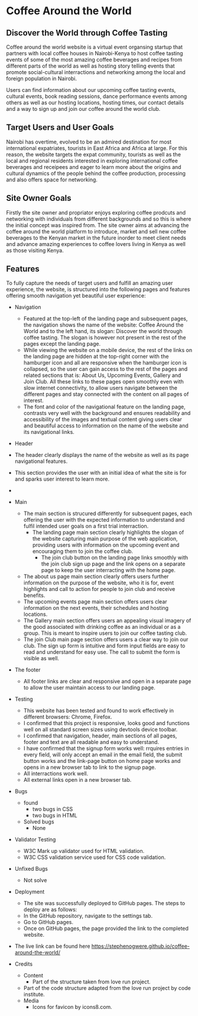 # Coffee Around the World
## Discover the World through Coffee Tasting

Coffee around the world website is a virtual event organsing startup that partners with local coffee houses in Nairobi-Kenya to host coffee tasting events of some of the most amazing coffee beverages and recipes from different parts of the world as well as hosting story telling events that promote social-cultural interractions and networking among the local and foreign population in Nairobi. 

Users can find information about our upcoming coffee tasting events, cultural events, book reading sessions, dance performance events among others as well as our hosting locations, hosting times, our contact details and a way to sign up and join our coffee around the world club.

## Target Users and User Goals
Nairobi has overtime, evolved to be an admired destination for most international expatriates, tourists in East Africa and Africa at large. For this reason, the website targets the expat community, tourists as well as the local and regional residents interested in exploring international coffee beverages and receipees and eager to learn more about the origins and cultural dynamics of the people behind the coffee production, processing and also offers space for networking.

## Site Owner Goals
Firstly  the site owner and propriator enjoys exploring coffee prodcuts and networking with individuals from different backgrounds and so this is where the initial concept was inspired from. The site owner  aims at advancing the coffee around the world platform to introduce, market and sell new coffee beverages to the Kenyan market in the future inorder to meet client needs and advance amazing experiences to coffee lovers living in Kenya as well as those visiting Kenya.

## Features
To fully capture the needs of target users and fulfill an amazing user experience, the website, is structured into the following pages and features offering smooth navigation yet beautiful user experience:
* Navigation
   * Featured at the top-left of the landing page and subsequent pages, the navigation shows the name of the website: Coffee Around the World and to the left hand, its slogan: Discover the world through coffee tasting. The slogan is however not present in the rest of the pages except the landing page.
   * While viewing the website on a mobile device, the rest of the links on the landing page are hidden at the top-right corner with the hamburger icon and all are responsive when the hamburger icon is collapsed, so the user can gain access to the rest of the pages and related sections that is: About Us, Upcoming Events, Gallery and Join Club. All these links to these pages open smoothly even with slow internet connectivity, to allow users navigate between the different pages and stay connected with the content on all pages of interest.
   * The font and color of the navigational feature on the landing page, contrasts very well with the background and ensures readability and accessibility of the images and textual content giving users clear and beautiful access to information on the name of the website and its navigational links. 
  
 * Header
  * The header clearly displays the name of the website as well as its page navigational features.
  * This section provides the user with an initial idea of what the site is for and sparks user interest to learn more.
* 
* Main 
  * The main section is strucured differently for subsequent pages, each offering the user with the expected information to understand and fulfil intended user goals on a first trial interraction.
    * The landing page main section clearly highlights the slogan of the website capturing main purpose of the web application, providing users with information on the upcoming event and encouraging them to join the coffee club. 
      * The join club button on the landing page links smoothly with the join club sign up page and the link opens on a separate page to keep the user interracting with the home page.
  * The about us page main section clearly offers users further information on the purpose of the website, who it is for, event highlights and call to action for people to join club and receive benefits.
  * The upcoming events page main section offers users clear information on the next events, their schedules and hosting locations.
  * The Gallery main section offers users an appealing visual imagery of the good associated with drinking coffee as an individual or as a group. This is meant to inspire users to join our coffee tasting club.
  * The join Club main page section offers users a clear way to join our club. The sign up form is intuitive and form input fields are easy to read and understand for easy use. The call to submit the form is visible as well.
* The footer
   * All footer links are clear and responsive and open in a separate page to allow the user maintain access to our landing page.
* Testing
   * This website has been tested and found to work effectively in different browsers: Chrome, Firefox.
   * I confirmed that this project is responsive, looks good and functions well on all standard screen sizes using devtools device toolbar.
   * I confirmed that navigation, header, main sections of all pages, footer and text are all readable and easy to understand.
   * I have confirmed that the signup form works well: rrquires entries in every field, will only accept an email in the email field, the submit button works and the link-page button on home page works and opens in a new browser tab to link to the signup page.
   * All interractions work well.
   * All external links open in a new browser tab.
 * Bugs
   * found
     * two bugs in CSS
     * two bugs in HTML
   * Solved bugs
     * None
 * Validator Testing
   * W3C Mark up validator used for HTML validation.
   * W3C CSS validation service used for CSS code validation.
 * Unfixed Bugs
    * Not solve
 * Deployment
   * The site was successfully deployed to GitHub pages. The steps to deploy are as follows:
    * In the GitHub repository, navigate to the settings tab.
    * Go to GitHub pages.
    * Once on GitHub pages, the page provided the link to the completed website.
  * The live link can be found here <https://stephenogwere.github.io/coffee-around-the-world/>

 * Credits
   * Content
     * Part of the structure taken from love run project.
    * Part of the code structure adapted from the love run project by code institute.
   * Media
     * Icons for favicon by icons8.com.
  